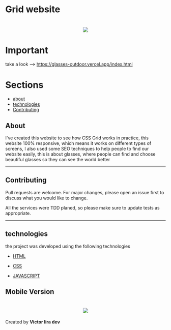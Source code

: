 # Grid website

<h1 align="center" >
    <img src="https://ik.imagekit.io/mcvhbcq4zu/Animated_GIF-downsized_large__1__dOfHTfVgF.gif">
</h1>

# Important

take a look --> https://glasses-outdoor.vercel.app/index.html

# Sections

- [about](#-About)
- [technologies](#-technologies)
- [Contributing](#-Contributing)

## About

I've created this website to see how CSS Grid works in practice, this website 100% responsive, which means it works on different types of screens, I also used some SEO techniques to help people to find our website easily, this is about glasses, where people can find and choose beautiful glasses so they can see the world better

---

## Contributing

Pull requests are welcome. For major changes, please open an issue first to discuss what you would like to change.

All the services were TDD planed, so please make sure to update tests as appropriate.

---

## technologies

the project was developed using the following technologies

- [HTML](https://developer.mozilla.org/en-US/docs/Web/HTML)
- [CSS](https://developer.mozilla.org/en-US/docs/Web/CSS)

- [JAVASCRIPT](https://www.javascript.com/)

## Mobile Version

<h1 align="center" >
    <img src="https://ik.imagekit.io/mcvhbcq4zu/Animated_GIF-downsized_large__2__hxT5_Co_O.gif">
</h1>

Created by **Victor lira dev**

